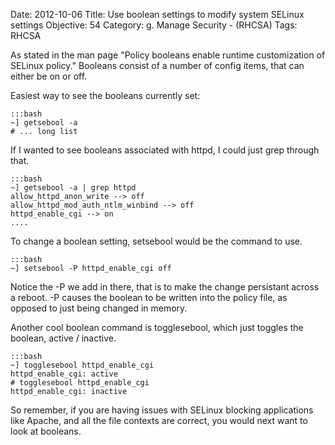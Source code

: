 Date: 2012-10-06
Title: Use boolean settings to modify system SELinux settings
Objective: 54
Category: g. Manage Security - (RHCSA)
Tags: RHCSA

As stated in the man page "Policy booleans enable runtime customization of SELinux policy." Booleans consist of a number of config items, that can either be on or off.

Easiest way to see the booleans currently set:

    :::bash
    ~] getsebool -a
    # ... long list

If I wanted to see booleans associated with httpd, I could just grep through that.

    :::bash
    ~] getsebool -a | grep httpd
    allow_httpd_anon_write --> off
    allow_httpd_mod_auth_ntlm_winbind --> off
    httpd_enable_cgi --> on
    ....

To change a boolean setting, setsebool would be the command to use. 

    :::bash
    ~] setsebool -P httpd_enable_cgi off

Notice the -P we add in there, that is to make the change persistant across a reboot. -P causes the boolean to be written into the policy file, as opposed to just being changed in memory.

Another cool boolean command is togglesebool, which just toggles the boolean, active / inactive.

    :::bash
    ~] togglesebool httpd_enable_cgi
    httpd_enable_cgi: active
    # togglesebool httpd_enable_cgi
    httpd_enable_cgi: inactive

So remember, if you are having issues with SELinux blocking applications like Apache, and all the file contexts are correct, you would next want to look at booleans.
